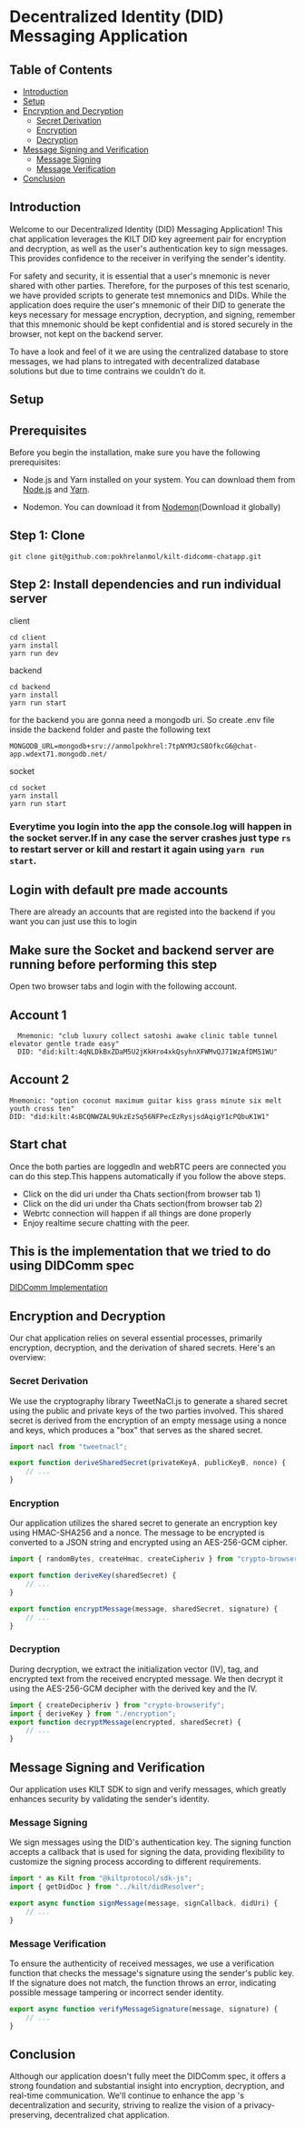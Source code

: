 # Decentralized Identity (DID) Messaging Application

## Table of Contents

-   [Introduction](#introduction)
-   [Setup](#setup)
-   [Encryption and Decryption](#encryption-and-decryption)
    -   [Secret Derivation](#secret-derivation)
    -   [Encryption](#encryption)
    -   [Decryption](#decryption)
-   [Message Signing and Verification](#message-signing-and-verification)
    -   [Message Signing](#message-signing)
    -   [Message Verification](#message-verification)
-   [Conclusion](#conclusion)

## Introduction

Welcome to our Decentralized Identity (DID) Messaging Application! This chat application leverages the KILT DID key agreement pair for encryption and decryption, as well as the user's authentication key to sign messages. This provides confidence to the receiver in verifying the sender's identity.

For safety and security, it is essential that a user's mnemonic is never shared with other parties. Therefore, for the purposes of this test scenario, we have provided scripts to generate test mnemonics and DIDs. While the application does require the user's mnemonic of their DID to generate the keys necessary for message encryption, decryption, and signing, remember that this mnemonic should be kept confidential and is stored securely in the browser, not kept on the backend server.

To have a look and feel of it we are using the centralized database to store messages, we had plans to intregated with decentralized database solutions but due to time contrains we couldn't do it.

## Setup

## Prerequisites

Before you begin the installation, make sure you have the following prerequisites:

-   Node.js and Yarn installed on your system. You can download them from [Node.js](https://nodejs.org) and [Yarn](https://yarnpkg.com).

-   Nodemon. You can download it from [Nodemon]("https://www.npmjs.com/package/nodemon")(Download it globally)

## Step 1: Clone

```shell
git clone git@github.com:pokhrelanmol/kilt-didcomm-chatapp.git
```

## Step 2: Install dependencies and run individual server

client

```shell
cd client
yarn install
yarn run dev
```

backend

```shell
cd backend
yarn install
yarn run start
```

for the backend you are gonna need a mongodb uri. So create .env file inside the backend folder and paste the following text

```shell
MONGODB_URL=mongodb+srv://anmolpokhrel:7tpNYMJcS8OfkcG6@chat-app.wdext71.mongodb.net/
```

socket

```shell
cd socket
yarn install
yarn run start
```

### Everytime you login into the app the console.log will happen in the socket server.If in any case the server crashes just type `rs` to restart server or kill and restart it again using `yarn run  start`.

## Login with default pre made accounts

There are already an accounts that are registed into the backend if you want you can just use this to login

## Make sure the Socket and backend server are running before performing this step

Open two browser tabs and login with the following account.

## Account 1

```text
  Mnemonic: "club luxury collect satoshi awake clinic table tunnel elevator gentle trade easy"
  DID: "did:kilt:4qNLDkBxZDaM5U2jKkHro4xkQsyhnXFWMvQJ71WzAfDM51WU"
```

## Account 2

```text
Mnemonic: "option coconut maximum guitar kiss grass minute six melt youth cross ten"
DID: "did:kilt:4sBCQNWZAL9UkzEzSq56NFPecEzRysjsdAqigY1cPQbuK1W1"
```

## Start chat

Once the both parties are loggedIn and webRTC peers are connected you can do this step.This happens automatically if you follow the above steps.

-   Click on the did uri under tha Chats section(from browser tab 1)
-   Click on the did uri under tha Chats section(from browser tab 2)
-   Webrtc connection will happen if all things are done properly
-   Enjoy realtime secure chatting with the peer.

## This is the implementation that we tried to do using DIDComm spec

[DIDComm Implementation](https://github.com/Mr-Biskit/didComm-anonCrypt)

## Encryption and Decryption

Our chat application relies on several essential processes, primarily encryption, decryption, and the derivation of shared secrets. Here's an overview:

### Secret Derivation

We use the cryptography library TweetNaCl.js to generate a shared secret using the public and private keys of the two parties involved. This shared secret is derived from the encryption of an empty message using a nonce and keys, which produces a "box" that serves as the shared secret.

```javascript
import nacl from "tweetnacl";

export function deriveSharedSecret(privateKeyA, publicKeyB, nonce) {
    // ...
}
```

### Encryption

Our application utilizes the shared secret to generate an encryption key using HMAC-SHA256 and a nonce. The message to be encrypted is converted to a JSON string and encrypted using an AES-256-GCM cipher.

```javascript
import { randomBytes, createHmac, createCipheriv } from "crypto-browserify";

export function deriveKey(sharedSecret) {
    // ...
}

export function encryptMessage(message, sharedSecret, signature) {
    // ...
}
```

### Decryption

During decryption, we extract the initialization vector (IV), tag, and encrypted text from the received encrypted message. We then decrypt it using the AES-256-GCM decipher with the derived key and the IV.

```javascript
import { createDecipheriv } from "crypto-browserify";
import { deriveKey } from "./encryption";
export function decryptMessage(encrypted, sharedSecret) {
    // ...
}
```

## Message Signing and Verification

Our application uses KILT SDK to sign and verify messages, which greatly enhances security by validating the sender's identity.

### Message Signing

We sign messages using the DID's authentication key. The signing function accepts a callback that is used for signing the data, providing flexibility to customize the signing process according to different requirements.

```javascript
import * as Kilt from "@kiltprotocol/sdk-js";
import { getDidDoc } from "../kilt/didResolver";

export async function signMessage(message, signCallback, didUri) {
    // ...
}
```

### Message Verification

To ensure the authenticity of received messages, we use a verification function that checks the message's signature using the sender's public key. If the signature does not match, the function throws an error, indicating possible message tampering or incorrect sender identity.

```javascript
export async function verifyMessageSignature(message, signature) {
    // ...
}
```

## Conclusion

Although our application doesn't fully meet the DIDComm spec, it offers a strong foundation and substantial insight into encryption, decryption, and real-time communication. We'll continue to enhance the app
's decentralization and security, striving to realize the vision of a privacy-preserving, decentralized chat application.
